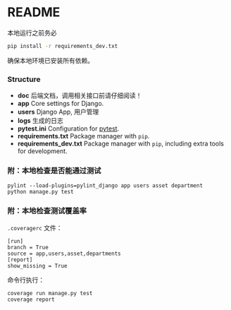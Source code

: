 # README

本地运行之前务必

```bash
pip install -r requirements_dev.txt
```

确保本地环境已安装所有依赖。

### Structure

* __doc__ 后端文档，调用相关接口前请仔细阅读！
* __app__ Core settings for Django.
* **users** Django App, 用户管理
* **logs** 生成的日志
* __pytest.ini__ Configuration for [pytest](https://docs.pytest.org/en/latest/).
* __requirements.txt__ Package manager with `pip`.
* __requirements_dev.txt__ Package manager with `pip`, including extra tools for development.

### 附：本地检查是否能通过测试

```shell
pylint --load-plugins=pylint_django app users asset department
python manage.py test
```

### 附：本地检查测试覆盖率

`.coveragerc` 文件：

```
[run]
branch = True
source = app,users,asset,departments
[report]
show_missing = True
```

命令行执行：

```
coverage run manage.py test
coverage report
```